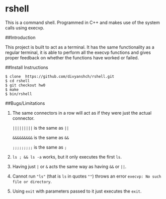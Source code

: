 # rshell
This is a command shell. Programmed in C++ and makes use of the system calls using execvp.

##Introduction

This project is built to act as a terminal. It has the same functionality as a regular terminal, it is able to perform all the execvp functions and gives proper feedback on whether the functions have worked or failed.

##Install Instructions

```
$ clone  https://github.com/divyanshch/rshell.git
$ cd rshell
$ git checkout hw0
$ make
$ bin/rshell
```

##Bugs/Limitations

1. The same connectors in a row will act as if they were just the actual connector.

	`|||||||||` is the same as `||`

	`&&&&&&&&&` is the same as `&&`

	`;;;;;;;;;` is the same as `;`

2. 	`ls ; && ls -a` works, but it only executes the first `ls`.

3. Having just `|` or `&` acts the same way as having `&&` or `||`.

4. Cannot run `"ls"` (that is `ls` in quotes `""`) throws an error `execvp: No such file or directory`.

5. Using `exit` with parameters passed to it just executes the `exit`. 


